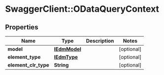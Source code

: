 # SwaggerClient::ODataQueryContext

## Properties
Name | Type | Description | Notes
------------ | ------------- | ------------- | -------------
**model** | [**IEdmModel**](IEdmModel.md) |  | [optional] 
**element_type** | [**IEdmType**](IEdmType.md) |  | [optional] 
**element_clr_type** | **String** |  | [optional] 


